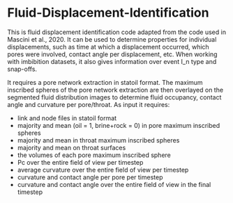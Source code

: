 # Fluid-Displacement-Identification

This is fluid displacement identification code adapted from the code used in Mascini et al., 2020. It can be used to determine properties for individual displacements, such as time at which a displacement occurred, which pores were involved, contact angle per displacement, etc. When working with imbibition datasets, it also gives information over event I_n type and snap-offs. 

It requires a pore network extraction in statoil format. The maximum inscribed spheres of the pore network extraction are then overlayed on the segmented fluid distribution images to determine fluid occupancy, contact angle and curvature per pore/throat. As input it requires:
- link and node files in statoil format
- majority and mean (oil = 1, brine+rock = 0) in pore maximum inscribed spheres
- majority and mean in throat maximum inscribed spheres
- majority and mean on throat surfaces
- the volumes of each pore maximum inscribed sphere
- Pc over the entire field of view per timestep
- average curvature over the entire field of view per timestep
- curvature and contact angle per pore per timestep
- curvature and contact angle over the entire field of view in the final timestep
